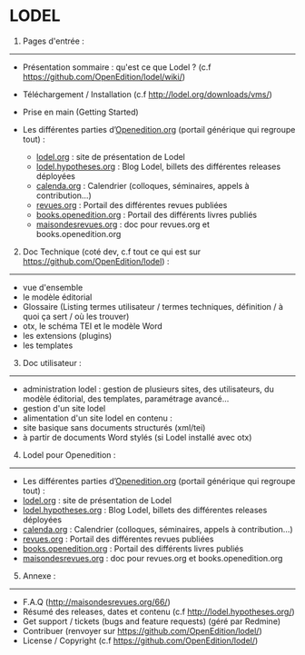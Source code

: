 LODEL
=====

1. 	Pages d'entrée :
------------------------

- Présentation sommaire : qu'est ce que Lodel ? (c.f <https://github.com/OpenEdition/lodel/wiki/>)
- Téléchargement / Installation (c.f <http://lodel.org/downloads/vms/>)
- Prise en main (Getting Started)

- Les différentes parties d’[Openedition.org](https://www.openedition.org) (portail générique qui regroupe tout) :
	- [lodel.org](<https://www.lodel.org/>) : site de présentation de Lodel
	- [lodel.hypotheses.org](<https://www.lodel.hypotheses.org/>) : Blog Lodel, billets des différentes releases déployées
	- [calenda.org](<https://www.calenda.org/>) : Calendrier (colloques, séminaires, appels à contribution…)
	- [revues.org](<https://www.revues.org/>) : Portail des différentes revues publiées
	- [books.openedition.org](<https://books.openedition.org/>) : Portail des différents livres publiés
	- [maisondesrevues.org](<https://www.maisondesrevues.org/>) : doc pour revues.org et books.openedition.org


2.	Doc Technique (coté dev, c.f tout ce qui est sur <https://github.com/OpenEdition/lodel>) :
--------------------------------------------------------------------------------------------------

- vue d'ensemble
- le modèle éditorial
- Glossaire (Listing termes utilisateur / termes techniques, définition / à quoi ça sert / où les trouver)
- otx, le schéma TEI et le modèle Word
- les extensions (plugins)
- les templates


3.	Doc utilisateur :
-------------------------

- administration lodel : gestion de plusieurs sites, des utilisateurs, du modèle éditorial, des templates, paramétrage avancé...
- gestion d'un site lodel
- alimentation d'un site lodel en contenu :
- site basique sans documents structurés (xml/tei)
- à partir de documents Word stylés (si Lodel installé avec otx)


4.	Lodel pour Openedition :
--------------------------------

- Les différentes parties d’[Openedition.org](https://www.openedition.org) (portail générique qui regroupe tout) :
- [lodel.org](<https://www.lodel.org/>) : site de présentation de Lodel
- [lodel.hypotheses.org](<https://www.lodel.hypotheses.org/>) : Blog Lodel, billets des différentes releases déployées
- [calenda.org](<https://www.calenda.org/>) : Calendrier (colloques, séminaires, appels à contribution…)
- [revues.org](<https://www.revues.org/>) : Portail des différentes revues publiées
- [books.openedition.org](<https://books.openedition.org/>) : Portail des différents livres publiés
- [maisondesrevues.org](<https://www.maisondesrevues.org/>) : doc pour revues.org et books.openedition.org


5.	Annexe :
----------------

- F.A.Q (<http://maisondesrevues.org/66/>)
- Résumé des releases, dates et contenu (c.f <http://lodel.hypotheses.org/>)
- Get support / tickets (bugs and feature requests) (géré par Redmine)
- Contribuer (renvoyer sur <https://github.com/OpenEdition/lodel/>)
- License / Copyright (c.f <https://github.com/OpenEdition/lodel/>)
